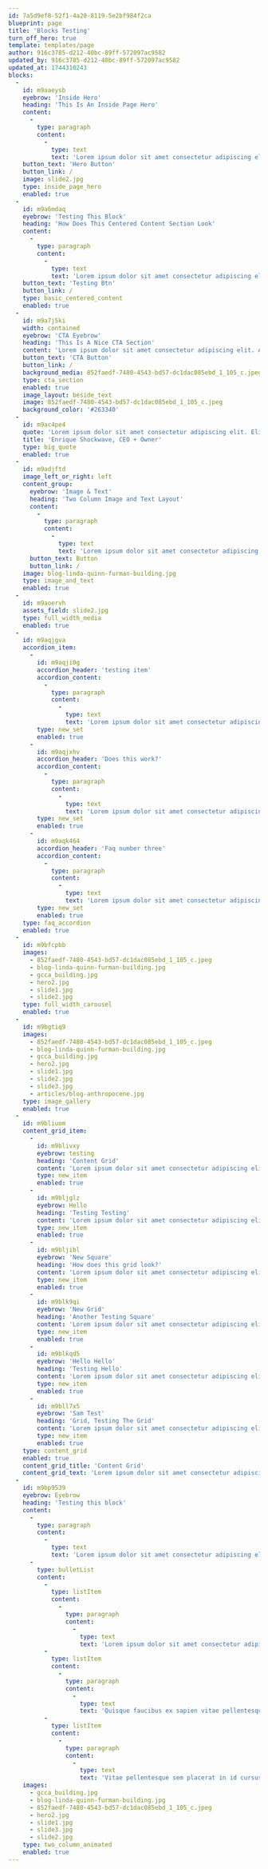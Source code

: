```yaml
---
id: 7a5d9ef8-52f1-4a20-8119-5e2bf984f2ca
blueprint: page
title: 'Blocks Testing'
turn_off_hero: true
template: templates/page
author: 916c3785-d212-40bc-89ff-572097ac9582
updated_by: 916c3785-d212-40bc-89ff-572097ac9582
updated_at: 1744310243
blocks:
  -
    id: m9aaeysb
    eyebrow: 'Inside Hero'
    heading: 'This Is An Inside Page Hero'
    content:
      -
        type: paragraph
        content:
          -
            type: text
            text: 'Lorem ipsum dolor sit amet consectetur adipiscing elit. Consectetur adipiscing elit quisque faucibus ex sapien vitae. Ex sapien vitae pellentesque sem placerat in id. Placerat in id cursus mi pretium tellus duis. Pretium tellus duis convallis tempus leo eu aenean.'
    button_text: 'Hero Button'
    button_link: /
    image: slide2.jpg
    type: inside_page_hero
    enabled: true
  -
    id: m9a6mdaq
    eyebrow: 'Testing This Block'
    heading: 'How Does This Centered Content Section Look'
    content:
      -
        type: paragraph
        content:
          -
            type: text
            text: 'Lorem ipsum dolor sit amet consectetur adipiscing elit. Sit amet consectetur adipiscing elit quisque faucibus ex. Adipiscing elit quisque faucibus ex sapien vitae pellentesque.'
    button_text: 'Testing Btn'
    button_link: /
    type: basic_centered_content
    enabled: true
  -
    id: m9a7j5ki
    width: contained
    eyebrow: 'CTA Eyebrow'
    heading: 'This Is A Nice CTA Section'
    content: 'Lorem ipsum dolor sit amet consectetur adipiscing elit. Amet consectetur adipiscing elit quisque faucibus ex sapien. Quisque faucibus ex sapien vitae pellentesque sem placerat. Vitae pellentesque sem placerat in id cursus mi.'
    button_text: 'CTA Button'
    button_link: /
    background_media: 852faedf-7480-4543-bd57-dc1dac085ebd_1_105_c.jpeg
    type: cta_section
    enabled: true
    image_layout: beside_text
    image: 852faedf-7480-4543-bd57-dc1dac085ebd_1_105_c.jpeg
    background_color: '#263340'
  -
    id: m9ac4pe4
    quote: 'Lorem ipsum dolor sit amet consectetur adipiscing elit. Elit quisque faucibus ex sapien vitae pellentesque sem. Sem placerat in id cursus mi pretium tellus. Tellus duis convallis tempus leo eu aenean sed. Sed diam urna tempor pulvinar vivamus fringilla lacus. Lacus nec metus bibendum egestas iaculis massa nisl. Nisl malesuada lacinia integer nunc posuere ut hendrerit.'
    title: 'Enrique Shockwave, CEO + Owner'
    type: big_quote
    enabled: true
  -
    id: m9adjftd
    image_left_or_right: left
    content_group:
      eyebrow: 'Image & Text'
      heading: 'Two Column Image and Text Layout'
      content:
        -
          type: paragraph
          content:
            -
              type: text
              text: 'Lorem ipsum dolor sit amet consectetur adipiscing elit. Faucibus ex sapien vitae pellentesque sem placerat in. Cursus mi pretium tellus duis convallis tempus leo. Aenean sed diam urna tempor pulvinar vivamus fringilla. Nec metus bibendum egestas iaculis massa nisl malesuada. Integer nunc posuere ut hendrerit semper vel class. Taciti sociosqu ad litora torquent per conubia nostra. Himenaeos orci varius natoque penatibus et magnis dis. Montes nascetur ridiculus mus donec rhoncus eros lobortis.'
      button_text: Button
      button_link: /
    image: blog-linda-quinn-furman-building.jpg
    type: image_and_text
    enabled: true
  -
    id: m9aoervh
    assets_field: slide2.jpg
    type: full_width_media
    enabled: true
  -
    id: m9aqjgva
    accordion_item:
      -
        id: m9aqji0g
        accordion_header: 'testing item'
        accordion_content:
          -
            type: paragraph
            content:
              -
                type: text
                text: 'Lorem ipsum dolor sit amet consectetur adipiscing elit. Amet consectetur adipiscing elit quisque faucibus ex sapien. Quisque faucibus ex sapien vitae pellentesque sem placerat. Vitae pellentesque sem placerat in id cursus mi.'
        type: new_set
        enabled: true
      -
        id: m9aqjxhv
        accordion_header: 'Does this work?'
        accordion_content:
          -
            type: paragraph
            content:
              -
                type: text
                text: 'Lorem ipsum dolor sit amet consectetur adipiscing elit. Amet consectetur adipiscing elit quisque faucibus ex sapien. Quisque faucibus ex sapien vitae pellentesque sem placerat. Vitae pellentesque sem placerat in id cursus mi.'
        type: new_set
        enabled: true
      -
        id: m9aqk464
        accordion_header: 'Faq number three'
        accordion_content:
          -
            type: paragraph
            content:
              -
                type: text
                text: 'Lorem ipsum dolor sit amet consectetur adipiscing elit. Amet consectetur adipiscing elit quisque faucibus ex sapien. Quisque faucibus ex sapien vitae pellentesque sem placerat. Vitae pellentesque sem placerat in id cursus mi.'
        type: new_set
        enabled: true
    type: faq_accordion
    enabled: true
  -
    id: m9bfcpbb
    images:
      - 852faedf-7480-4543-bd57-dc1dac085ebd_1_105_c.jpeg
      - blog-linda-quinn-furman-building.jpg
      - gcca_building.jpg
      - hero2.jpg
      - slide1.jpg
      - slide2.jpg
    type: full_width_carousel
    enabled: true
  -
    id: m9bgtiq9
    images:
      - 852faedf-7480-4543-bd57-dc1dac085ebd_1_105_c.jpeg
      - blog-linda-quinn-furman-building.jpg
      - gcca_building.jpg
      - hero2.jpg
      - slide1.jpg
      - slide2.jpg
      - slide3.jpg
      - articles/blog-anthropocene.jpg
    type: image_gallery
    enabled: true
  -
    id: m9bliuom
    content_grid_item:
      -
        id: m9blivxy
        eyebrow: testing
        heading: 'Content Grid'
        content: 'Lorem ipsum dolor sit amet consectetur adipiscing elit. Amet consectetur adipiscing elit quisque faucibus ex sapien. Quisque faucibus ex sapien vitae pellentesque sem placerat. Vitae pellentesque sem placerat in id cursus mi.'
        type: new_item
        enabled: true
      -
        id: m9bljglz
        eyebrow: Hello
        heading: 'Testing Testing'
        content: 'Lorem ipsum dolor sit amet consectetur adipiscing elit. Amet consectetur adipiscing elit quisque faucibus ex sapien. Quisque faucibus ex sapien vitae pellentesque sem placerat. Vitae pellentesque sem placerat in id cursus mi.'
        type: new_item
        enabled: true
      -
        id: m9bljibl
        eyebrow: 'New Square'
        heading: 'How does this grid look?'
        content: 'Lorem ipsum dolor sit amet consectetur adipiscing elit. Sit amet consectetur adipiscing elit quisque faucibus ex. Adipiscing elit quisque faucibus ex sapien vitae pellentesque.'
        type: new_item
        enabled: true
      -
        id: m9blk9qi
        eyebrow: 'New Grid'
        heading: 'Another Testing Square'
        content: 'Lorem ipsum dolor sit amet consectetur adipiscing elit. Sit amet consectetur adipiscing elit quisque faucibus ex. Adipiscing elit quisque faucibus ex sapien vitae pellentesque.'
        type: new_item
        enabled: true
      -
        id: m9blkqd5
        eyebrow: 'Hello Hello'
        heading: 'Testing Hello'
        content: 'Lorem ipsum dolor sit amet consectetur adipiscing elit. Dolor sit amet consectetur adipiscing elit quisque faucibus.'
        type: new_item
        enabled: true
      -
        id: m9bll7x5
        eyebrow: 'Sam Test'
        heading: 'Grid, Testing The Grid'
        content: 'Lorem ipsum dolor sit amet consectetur adipiscing elit. Amet consectetur adipiscing elit quisque faucibus ex sapien. Quisque faucibus ex sapien vitae pellentesque sem placerat. Vitae pellentesque sem placerat in id cursus mi.'
        type: new_item
        enabled: true
    type: content_grid
    enabled: true
    content_grid_title: 'Content Grid'
    content_grid_text: 'Lorem ipsum dolor sit amet consectetur adipiscing elit. Amet consectetur adipiscing elit quisque faucibus ex sapien. Quisque faucibus ex sapien vitae pellentesque sem placerat. Vitae pellentesque sem placerat in id cursus mi.'
  -
    id: m9bp9539
    eyebrow: Eyebrow
    heading: 'Testing this block'
    content:
      -
        type: paragraph
        content:
          -
            type: text
            text: 'Lorem ipsum dolor sit amet consectetur adipiscing elit. Amet consectetur adipiscing elit quisque faucibus ex sapien. Quisque faucibus ex sapien vitae pellentesque sem placerat. Vitae pellentesque sem placerat in id cursus mi.'
      -
        type: bulletList
        content:
          -
            type: listItem
            content:
              -
                type: paragraph
                content:
                  -
                    type: text
                    text: 'Lorem ipsum dolor sit amet consectetur adipiscing elit.'
          -
            type: listItem
            content:
              -
                type: paragraph
                content:
                  -
                    type: text
                    text: 'Quisque faucibus ex sapien vitae pellentesque sem placerat.'
          -
            type: listItem
            content:
              -
                type: paragraph
                content:
                  -
                    type: text
                    text: 'Vitae pellentesque sem placerat in id cursus mi'
    images:
      - gcca_building.jpg
      - blog-linda-quinn-furman-building.jpg
      - 852faedf-7480-4543-bd57-dc1dac085ebd_1_105_c.jpeg
      - hero2.jpg
      - slide1.jpg
      - slide3.jpg
      - slide2.jpg
    type: two_column_animated
    enabled: true
---
```

